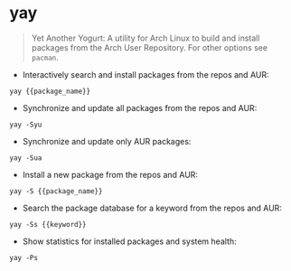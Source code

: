 # yay

> Yet Another Yogurt: A utility for Arch Linux to build and install packages from the Arch User Repository.
> For other options see `pacman`.

- Interactively search and install packages from the repos and AUR:

`yay {{package_name}}`

- Synchronize and update all packages from the repos and AUR:

`yay -Syu`

- Synchronize and update only AUR packages:

`yay -Sua`

- Install a new package from the repos and AUR:

`yay -S {{package_name}}`

- Search the package database for a keyword from the repos and AUR:

`yay -Ss {{keyword}}`

- Show statistics for installed packages and system health:

`yay -Ps`

